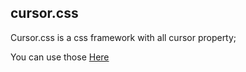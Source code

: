 ## cursor.css

Cursor.css is a css framework with all cursor property;

You can use those [Here](http://vanthink-ued.github.io/cursor-page/)

